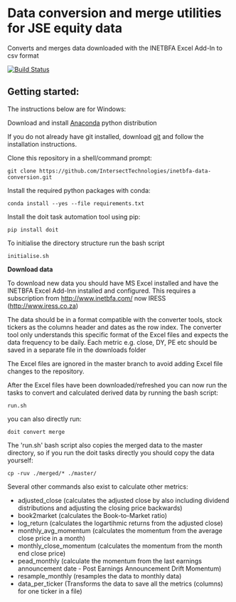 # Data conversion and merge utilities for JSE equity data

Converts and merges data downloaded with the INETBFA Excel Add-In to csv format

[![Build Status](https://travis-ci.org/nielswart/inetbfa-data-conversion.svg?branch=master)](https://travis-ci.org/nielswart/inetbfa-data-conversion)

## Getting started:

The instructions below are for Windows:

Download and install [Anaconda](https://www.continuum.io/downloads) python distribution

If you do not already have git installed, download [git](https://git-scm.com/downloads) and follow the installation instructions.

Clone this repository in a shell/command prompt:

    git clone https://github.com/IntersectTechnologies/inetbfa-data-conversion.git

Install the required python packages with conda:

    conda install --yes --file requirements.txt

Install the doit task automation tool using pip:

    pip install doit

To initialise the directory structure run the bash script

    initialise.sh

**Download data**

To download new data you should have MS Excel installed and have the INETBFA Excel Add-Inn installed and configured.  This requires a subscription from http://www.inetbfa.com/ now IRESS (http://www.iress.co.za)

The data should be in a format compatible with the converter tools, stock tickers as the columns header and dates as the row index.  The converter tool only understands this specific format of the Excel files and expects the data frequency to be daily.  Each metric e.g. close, DY, PE etc should be saved in a separate file in the downloads folder

The Excel files are ignored in the master branch to avoid adding Excel file changes to the repository.

After the Excel files have been downloaded/refreshed you can now run the tasks to convert and calculated derived data by running the bash script:

    run.sh

you can also directly run:

    doit convert merge

The 'run.sh' bash script also copies the merged data to the master directory, so if you run the doit tasks directly you should copy the data yourself:

    cp -ruv ./merged/* ./master/

Several other commands also exist to calculate other metrics:

- adjusted_close (calculates the adjusted close by also including dividend distributions and adjusting the closing price backwards)
- book2market (calculates the Book-to-Market ratio)
- log_return (calculates the logartihmic returns from the adjusted close)
- monthly_avg_momentum (calculates the momentum from the average close price in a month)
- monthly_close_momentum (calculates the momentum from the month end close price)
- pead_monthly (calculate the momentum from the last earnings announcement date - Post Earnings Announcement Drift Momentum)
- resample_monthly (resamples the data to monthly data)
- data_per_ticker (Transforms the data to save all the metrics (columns) for one ticker in a file)

